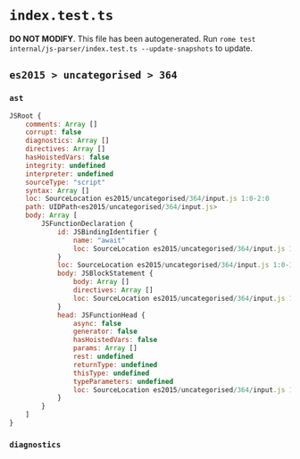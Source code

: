 # `index.test.ts`

**DO NOT MODIFY**. This file has been autogenerated. Run `rome test internal/js-parser/index.test.ts --update-snapshots` to update.

## `es2015 > uncategorised > 364`

### `ast`

```javascript
JSRoot {
	comments: Array []
	corrupt: false
	diagnostics: Array []
	directives: Array []
	hasHoistedVars: false
	integrity: undefined
	interpreter: undefined
	sourceType: "script"
	syntax: Array []
	loc: SourceLocation es2015/uncategorised/364/input.js 1:0-2:0
	path: UIDPath<es2015/uncategorised/364/input.js>
	body: Array [
		JSFunctionDeclaration {
			id: JSBindingIdentifier {
				name: "await"
				loc: SourceLocation es2015/uncategorised/364/input.js 1:9-1:14 (await)
			}
			loc: SourceLocation es2015/uncategorised/364/input.js 1:0-1:19
			body: JSBlockStatement {
				body: Array []
				directives: Array []
				loc: SourceLocation es2015/uncategorised/364/input.js 1:17-1:19
			}
			head: JSFunctionHead {
				async: false
				generator: false
				hasHoistedVars: false
				params: Array []
				rest: undefined
				returnType: undefined
				thisType: undefined
				typeParameters: undefined
				loc: SourceLocation es2015/uncategorised/364/input.js 1:14-1:16
			}
		}
	]
}
```

### `diagnostics`

```

```
